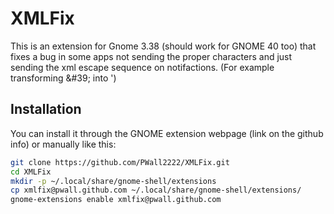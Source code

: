 # XMLFix

This is an extension for Gnome 3.38 (should work for GNOME 40 too) that fixes a bug in some apps not sending the proper characters and just sending the xml escape sequence on notifactions. (For example transforming &amp;#39; into ')

## Installation

You can install it through the GNOME extension webpage (link on the github info) or manually like this:

```bash
git clone https://github.com/PWall2222/XMLFix.git
cd XMLFix
mkdir -p ~/.local/share/gnome-shell/extensions
cp xmlfix@pwall.github.com ~/.local/share/gnome-shell/extensions/
gnome-extensions enable xmlfix@pwall.github.com
```

